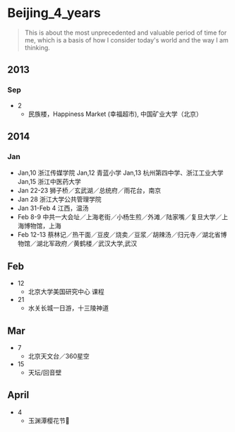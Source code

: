 # Beijing_4_years
>This is about the most unprecedented and valuable period of time for me, which is a basis of how I consider today's world and the way I am thinking.

## 2013
### Sep
* 2
  * 民族楼，Happiness Market (幸福超市), 中国矿业大学（北京）
  
## 2014
### Jan
* Jan,10 浙江传媒学院 Jan,12 青蓝小学 Jan,13 杭州第四中学、浙江工业大学 Jan,15 浙江中医药大学
* Jan 22-23 狮子桥／玄武湖／总统府／雨花台，南京
* Jan 28 浙江大学公共管理学院
* Jan 31-Feb 4 江西，温汤
* Feb 8-9 中共一大会址／上海老街／小杨生煎／外滩／陆家嘴／复旦大学／上海博物馆，上海
* Feb 12-13 蔡林记／热干面／豆皮／烧卖／豆浆／胡辣汤／归元寺／湖北省博物馆／湖北军政府／黄鹤楼／武汉大学,武汉

## Feb
* 12
   * 北京大学美国研究中心 课程
* 21
   * 水关长城一日游，十三陵神道

## Mar
* 7
   * 北京天文台／360星空
* 15
   * 天坛/回音壁

## April
* 4
   * 玉渊潭樱花节🌸
   

